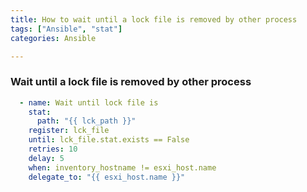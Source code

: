 ```yaml
---
title: How to wait until a lock file is removed by other process
tags: ["Ansible", "stat"]
categories: Ansible

---
```

### Wait until a lock file is removed by other process
```yaml
  - name: Wait until lock file is
    stat:
      path: "{{ lck_path }}"
    register: lck_file
    until: lck_file.stat.exists == False
    retries: 10
    delay: 5
    when: inventory_hostname != esxi_host.name
    delegate_to: "{{ esxi_host.name }}"
```